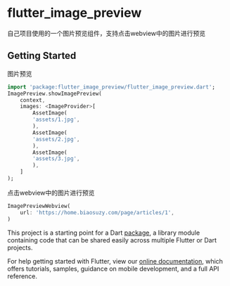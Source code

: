 # flutter_image_preview
自己项目使用的一个图片预览组件，支持点击webview中的图片进行预览

## Getting Started

图片预览

```Dart
import 'package:flutter_image_preview/flutter_image_preview.dart';
ImagePreview.showImagePreview(
    context, 
    images: <ImageProvider>[
        AssetImage(
        'assets/1.jpg',
        ),
        AssetImage(
        'assets/2.jpg',
        ),
        AssetImage(
        'assets/3.jpg',
        ),
    ]
);
```

点击webview中的图片进行预览
```Dart
ImagePreviewWebview(
    url: 'https://home.biaosuzy.com/page/articles/1',
)
```






This project is a starting point for a Dart
[package](https://flutter.dev/developing-packages/),
a library module containing code that can be shared easily across
multiple Flutter or Dart projects.

For help getting started with Flutter, view our 
[online documentation](https://flutter.dev/docs), which offers tutorials, 
samples, guidance on mobile development, and a full API reference.
